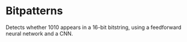 # Bitpatterns

Detects whether 1010 appears in a 16-bit bitstring, using a feedforward neural network and a CNN.

